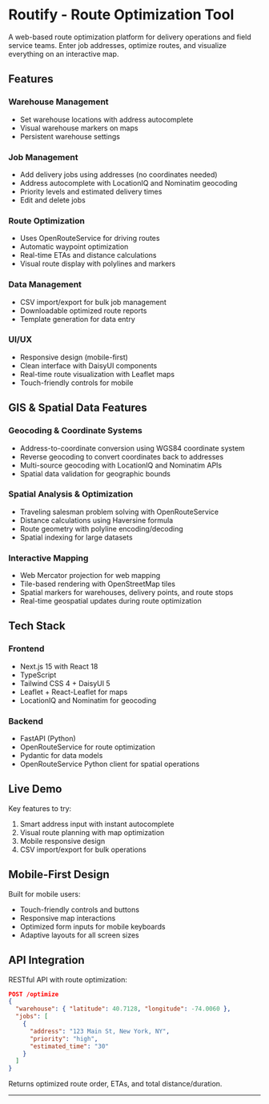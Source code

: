 # Routify - Route Optimization Tool

A web-based route optimization platform for delivery operations and field service teams. Enter job addresses, optimize routes, and visualize everything on an interactive map.

## Features

### Warehouse Management

- Set warehouse locations with address autocomplete
- Visual warehouse markers on maps
- Persistent warehouse settings

### Job Management

- Add delivery jobs using addresses (no coordinates needed)
- Address autocomplete with LocationIQ and Nominatim geocoding
- Priority levels and estimated delivery times
- Edit and delete jobs

### Route Optimization

- Uses OpenRouteService for driving routes
- Automatic waypoint optimization
- Real-time ETAs and distance calculations
- Visual route display with polylines and markers

### Data Management

- CSV import/export for bulk job management
- Downloadable optimized route reports
- Template generation for data entry

### UI/UX

- Responsive design (mobile-first)
- Clean interface with DaisyUI components
- Real-time route visualization with Leaflet maps
- Touch-friendly controls for mobile

## GIS & Spatial Data Features

### Geocoding & Coordinate Systems

- Address-to-coordinate conversion using WGS84 coordinate system
- Reverse geocoding to convert coordinates back to addresses
- Multi-source geocoding with LocationIQ and Nominatim APIs
- Spatial data validation for geographic bounds

### Spatial Analysis & Optimization

- Traveling salesman problem solving with OpenRouteService
- Distance calculations using Haversine formula
- Route geometry with polyline encoding/decoding
- Spatial indexing for large datasets

### Interactive Mapping

- Web Mercator projection for web mapping
- Tile-based rendering with OpenStreetMap tiles
- Spatial markers for warehouses, delivery points, and route stops
- Real-time geospatial updates during route optimization

## Tech Stack

### Frontend

- Next.js 15 with React 18
- TypeScript
- Tailwind CSS 4 + DaisyUI 5
- Leaflet + React-Leaflet for maps
- LocationIQ and Nominatim for geocoding

### Backend

- FastAPI (Python)
- OpenRouteService for route optimization
- Pydantic for data models
- OpenRouteService Python client for spatial operations

## Live Demo

Key features to try:

1. Smart address input with instant autocomplete
2. Visual route planning with map optimization
3. Mobile responsive design
4. CSV import/export for bulk operations

## Mobile-First Design

Built for mobile users:

- Touch-friendly controls and buttons
- Responsive map interactions
- Optimized form inputs for mobile keyboards
- Adaptive layouts for all screen sizes

## API Integration

RESTful API with route optimization:

```json
POST /optimize
{
  "warehouse": { "latitude": 40.7128, "longitude": -74.0060 },
  "jobs": [
    {
      "address": "123 Main St, New York, NY",
      "priority": "high",
      "estimated_time": "30"
    }
  ]
}
```

Returns optimized route order, ETAs, and total distance/duration.

---
